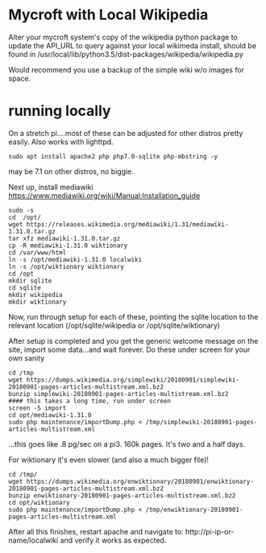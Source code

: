 # Mycroft with Local Wikipedia 

Alter your mycroft system's copy of the wikipedia python package to update the API_URL to query against your local wikimeda install, should be found in /usr/local/lib/python3.5/dist-packages/wikipedia/wikipedia.py  

Would recommend you use a backup of the simple wiki w/o images for space.  

# running locally

On a stretch pi....most of these can be adjusted for other distros pretty easily. Also works with lighttpd. 

```
sudo apt install apache2 php php7.0-sqlite php-mbstring -y

```
may be 7.1 on other distros, no biggie.

Next up, install mediawiki
https://www.mediawiki.org/wiki/Manual:Installation_guide

```
sudo -s
cd  /opt/
wget https://releases.wikimedia.org/mediawiki/1.31/mediawiki-1.31.0.tar.gz
tar xfz mediawiki-1.31.0.tar.gz
cp -R mediawiki-1.31.0 wiktionary
cd /var/www/html
ln -s /opt/mediawiki-1.31.0 localwiki
ln -s /opt/wiktionary wiktionary
cd /opt
mkdir sqlite
cd sqlite
mkdir wikipedia
mkdir wiktionary

```
Now, run through setup for each of these, pointing the sqlite location to the relevant location (/opt/sqlite/wikipedia or /opt/sqlite/wiktionary) 

After setup is completed and you get the generic welcome message on the site, import some data...and wait forever.  Do these under screen for your own sanity

```
cd /tmp
wget https://dumps.wikimedia.org/simplewiki/20180901/simplewiki-20180901-pages-articles-multistream.xml.bz2
bunzip simplewiki-20180901-pages-articles-multistream.xml.bz2
#### this takes a long time, run under screen
screen -S import
cd opt/mediawiki-1.31.0
sudo php maintenance/importDump.php < /tmp/simplewiki-20180901-pages-articles-multistream.xml

```
...this goes like .8 pg/sec on a pi3.  160k pages. It's two and a half days.  

For wiktionary it's even slower (and also a much bigger file)!

```
cd /tmp/
wget https://dumps.wikimedia.org/enwiktionary/20180901/enwiktionary-20180901-pages-articles-multistream.xml.bz2
bunzip enwiktionary-20180901-pages-articles-multistream.xml.bz2
cd opt/wiktionary
sudo php maintenance/importDump.php < /tmp/enwiktionary-20180901-pages-articles-multistream.xml

```
After all this finishes, restart apache and navigate to: http://pi-ip-or-name/localwiki and verify it works as expected.
